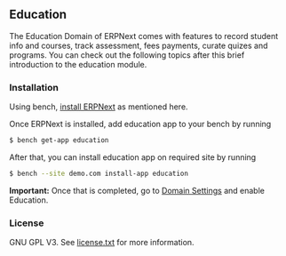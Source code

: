 ## Education

The Education Domain of ERPNext comes with features to record student info and courses, track assessment, fees payments, curate quizes and programs. You can check out the following topics after this brief introduction to the education module.


### Installation

Using bench, [install ERPNext](https://github.com/frappe/bench#installation) as mentioned here.

Once ERPNext is installed, add education app to your bench by running
```sh
$ bench get-app education
```

After that, you can install education app on required site by running

```sh
$ bench --site demo.com install-app education
```

**Important:** Once that is completed, go to [Domain Settings](https://docs.erpnext.com/docs/v14/user/manual/en/setting-up/domain-settings) and enable Education.


### License

GNU GPL V3. See [license.txt](https://github.com/frappe/agriculture/blob/develop/license.txt) for more information.
